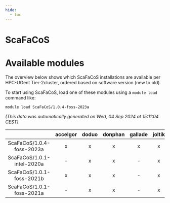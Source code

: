 ```yaml
---
hide:
  - toc
---
```


ScaFaCoS
========

# Available modules


The overview below shows which ScaFaCoS installations are available per HPC-UGent Tier-2cluster, ordered based on software version (new to old).

To start using ScaFaCoS, load one of these modules using a `module load` command like:

```shell
module load ScaFaCoS/1.0.4-foss-2023a
```

*(This data was automatically generated on Wed, 04 Sep 2024 at 15:11:04 CEST)*  

| |accelgor|doduo|donphan|gallade|joltik|shinx|skitty|
| :---: | :---: | :---: | :---: | :---: | :---: | :---: | :---: |
|ScaFaCoS/1.0.4-foss-2023a|x|x|x|x|x|x|x|
|ScaFaCoS/1.0.1-intel-2020a|-|x|x|-|x|-|x|
|ScaFaCoS/1.0.1-foss-2021b|x|x|x|-|x|-|x|
|ScaFaCoS/1.0.1-foss-2021a|-|x|x|-|x|-|x|
